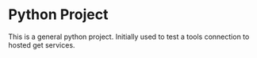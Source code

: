 # Python Project

This is a general python project. Initially used to test a tools connection to hosted get services.


